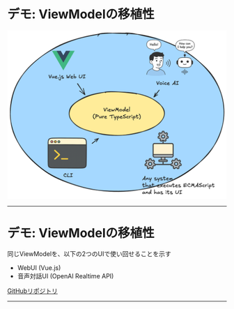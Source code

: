 # デモ: ViewModelの移植性

<Transform :scale="0.6">
  <img src="./.images/clean-architecture-demo.png" />
</Transform>

---

# デモ: ViewModelの移植性

同じViewModelを、以下の2つのUIで使い回せることを示す

- WebUI (Vue.js)
- 音声対話UI (OpenAI Realtime API)

[GitHubリポジトリ](https://github.com/dopenchills/note-viewmodel-demo-202502)

---

